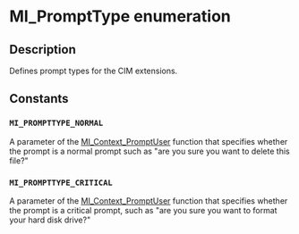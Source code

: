 # MI_PromptType enumeration

## Description

Defines prompt types for the CIM extensions.

## Constants

### `MI_PROMPTTYPE_NORMAL`

A parameter of the [MI_Context_PromptUser](https://learn.microsoft.com/previous-versions/windows/desktop/api/mi/nf-mi-mi_context_promptuser) function that specifies whether the prompt is a normal prompt such as "are you sure you want to delete this file?"

### `MI_PROMPTTYPE_CRITICAL`

A parameter of the [MI_Context_PromptUser](https://learn.microsoft.com/previous-versions/windows/desktop/api/mi/nf-mi-mi_context_promptuser) function that specifies whether the prompt is a critical prompt, such as "are you sure you want to format your hard disk drive?"